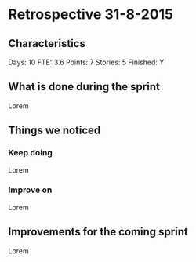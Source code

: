 # Retrospective 31-8-2015
## Characteristics
Days: 10
FTE: 3.6
Points: 7
Stories: 5
Finished: Y

## What is done during the sprint
Lorem

## Things we noticed
### Keep doing
Lorem

### Improve on
Lorem

## Improvements for the coming sprint
Lorem
